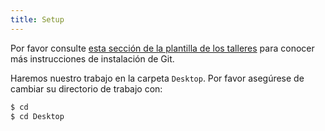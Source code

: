 ```yaml
---
title: Setup
---
```


Por favor consulte [esta sección de la plantilla de los talleres][workshop-setup]
para conocer más instrucciones de instalación de Git.

Haremos nuestro trabajo en la carpeta `Desktop`. Por favor asegúrese de cambiar su directorio de trabajo con:

```bash
$ cd
$ cd Desktop
```

[workshop-setup]: https://carpentries.github.io/workshop-template/#git



